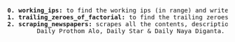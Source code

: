 <pre><b>0. working_ips:</b> to find the working ips (in range) and write them in a text file.
<b>1. trailing_zeroes_of_factorial:</b> to find the trailing zeroes of factorial of numbers.
<b>2. scraping_newspapers:</b> scrapes all the contents, description and comments from
		Daily Prothom Alo, Daily Star & Daily Naya Diganta.
</pre>
